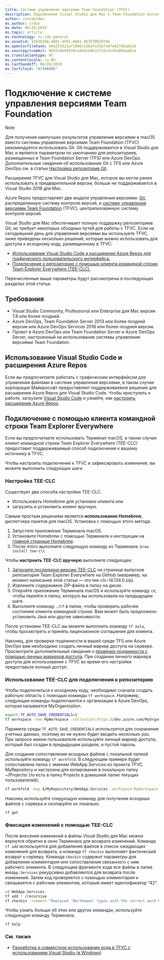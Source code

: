 ```yaml
---
title: Система управления версиями Team Foundation (TFVC)
description: Подключение Visual Studio для Mac к Team Foundation Server или Azure DevOps с использованием системы управления версиями Team Foundation (TFVC).
author: conceptdev
ms.author: crdun
ms.date: 06/25/2019
ms.topic: article
ms.technology: vs-ide-general
ms.assetid: 52D3D26A-4D01-4FD1-AAA1-AE7D7BD39746
ms.openlocfilehash: 04a251621af1086c15bafa15b7a9fe01f8dab5a8
ms.sourcegitcommit: 9d3529e40438ca45dcb0b31742c4cd5a89daa61e
ms.translationtype: HT
ms.contentlocale: ru-RU
ms.lasthandoff: 06/26/2019
ms.locfileid: "67398986"
---
```

# <a name="connecting-to-team-foundation-version-control"></a>Подключение к системе управления версиями Team Foundation

> [!NOTE]
> Для получения наилучших результатов управления версиями в macOS вместо системы управления версиями Team Foundation (TFVC) рекомендуется использовать Git. Git поддерживается в Visual Studio для Mac и является параметром по умолчанию для репозиториев, размещенных в Team Foundation Server (TFS) или Azure DevOps. Дополнительные сведения об использовании Git с TFS или Azure DevOps см. в статье [Настройка репозитория Git](/visualstudio/mac/set-up-git-repository).
> 
> Расширение TFVC для Visual Studio для Mac, которое вы могли ранее использовать в предварительной версии, больше не поддерживается в Visual Studio 2019 для Mac.

Azure Repos предоставляет две модели управления версиями: [Git](/azure/devops/repos/git/?view=azure-devops), распределенную систему контроля версий, и [систему управления версиями Team Foundation](/azure/devops/repos/tfvc/index?view=azure-devops) (TFVC), централизованную систему контроля версий.

Visual Studio для Mac обеспечивает полную поддержку репозиториев Git, но требует некоторых обходных путей для работы с TFVC. Если на сегодняшний день для управления версиями вы используете TFVC, ниже приведены несколько решений, которые можно использовать для доступа к исходному коду, размещенному в TFVC:

* [Использование Visual Studio Code и расширения Azure Repos для графического пользовательского интерфейса.](#use-visual-studio-code-and-the-azure-repos-extension)
* [Подключение к репозиторию с помощью клиента командной строки Team Explorer Everywhere (TEE-CLC).](#connecting-using-the-team-explorer-everywhere-command-line-client)

Перечисленные выше параметры будут рассмотрены в последующих разделах этой статьи.

## <a name="requirements"></a>Требования

* Visual Studio Community, Professional или Enterprise для Mac версии 7.8 или более поздней.
* Azure DevOps, Team Foundation Server 2013 или более поздней версии или Azure DevOps Services 2018 или более поздней версии.
* Проект в Azure DevOps или Team Foundation Server и Azure DevOps Server, настроенный на использование системы управления версиями Team Foundation.

## <a name="use-visual-studio-code-and-the-azure-repos-extension"></a>Использование Visual Studio Code и расширения Azure Repos

Если вы предпочитаете работать с графическим интерфейсом для управления файлами в системе управления версиями, в таком случае корпорация Майкрософт предоставляет поддерживаемое решение для расширения Azure Repos для Visual Studio Code. Чтобы приступить к работе, загрузите [Visual Studio Code](https://code.visualstudio.com) и узнайте, как [настроить расширение Azure Repos](https://marketplace.visualstudio.com/items?itemName=ms-vsts.team).

## <a name="connecting-using-the-team-explorer-everywhere-command-line-client"></a>Подключение с помощью клиента командной строки Team Explorer Everywhere

Если вы предпочитаете использовать Терминал macOS, в таком случае клиент командной строки Team Explorer Everywhere (TEE-CLC) предоставит поддерживаемый способ подключения к вашему источнику в TFVC.

Чтобы настроить подключение к TFVC и зафиксировать изменения, вы можете выполнить следующие шаги.

### <a name="setting-up-the-tee-clc"></a>Настройка TEE-CLC

Существует два способа настройки TEE-CLC.

* Использовать Homebrew для установки клиента или
* загрузить и установить клиент вручную.

Самым простым решением является **использование Homebrew**, диспетчера пакетов для macOS. Установка с помощью этого метода.

1. Запустите приложение Терминала macOS.
1. Установите Homebrew с помощью Терминала и инструкции на [главной странице Homebrew](https://brew.sh/).
1. После этого выполните следующую команду из Терминала: `brew install tee-clc`

Чтобы **настроить TEE-CLC вручную** выполните следующее.

1. [Загрузите последнюю версию TEE-CLC](https://github.com/Microsoft/team-explorer-everywhere/releases) на странице выпусков репозитория Team Explorer Everywhere на GitHub (например, на момент написания этой статьи — это tee-clc-14.134.0.zip).
1. Извлеките содержимое ZIP-файла в папку на диске.
1. Откройте приложение Терминала macOS и используйте команду `cd`, чтобы перейти в папку, которую вы использовали на предыдущем шаге.
1. Выполните команду `./tf` в папке, чтобы проверить рабочее состояние клиента командной строки. Вам может быть предложено установить Java или другие зависимости.

После установки TEE-CLC вы можете выполнить команду `tf eula`, чтобы просмотреть и принять лицензионное соглашение для клиента.

Наконец, для проверки подлинности в вашей среде TFS или Azure DevOps вам необходимо создать личный маркер доступа на сервере. Просмотрите дополнительные сведения о [проверке подлинности с помощью личных маркеров доступа](https://docs.microsoft.com/azure/devops/integrate/get-started/authentication/pats?view=azure-devops). При создании личного маркера доступа для использования с TFVC во время его настройки предоставьте полный доступ.

### <a name="using-the-tee-clc-to-connect-to-your-repo"></a>Использование TEE-CLC для подключения к репозиторию

Чтобы подключиться к исходному коду, необходимо сначала создать рабочую область с помощью команды `tf workspace`. Например, следующие команды подключаются к организации в Azure DevOps, которая называется MyOrganization. 

```bash
export TF_AUTO_SAVE_CREDENTIALS=1
tf workspace -new MyWorkspace -collection:https://dev.azure.com/MyOrganization
```

Параметр среды `TF_AUTO_SAVE_CREDENTIALS` используется для сохранения учетных данных, поэтому их не нужно будет вводить несколько раз. При запросе имени пользователя используйте личный маркер доступа, который был создан в предыдущем разделе, и пустой пароль.

Для создания сопоставления исходных файлов с локальной папкой используйте команду `tf workfold`. В следующем примере будет сопоставлена ​​папка с именем WebApp.Services из проекта TFVC MyRepository и настроена для копирования в локальную папку ~/Projects/ (то есть в папку Projects в домашней папке текущих пользователей).

```bash
tf workfold -map $/MyRepository/WebApp.Services -workspace:MyWorkspace ~/Projects/
```

Наконец используйте следующую команду для получения исходных файлов с сервера и скопируйте их локально.

```bash
tf get
```

### <a name="committing-changes-using-the-tee-clc"></a>Фиксация изменений с помощью TEE-CLC

После внесения изменений в файлы Visual Studio для Mac можно вернутся обратно в окно Терминала для возврата изменений. Команда `tf add` используется для добавления файлов в список ожидающих изменений для возврата, а команда `tf checkin` выполняет фактический возврат к серверу. Команда `checkin` содержит параметры для добавления комментария или сопоставления связанного с ним рабочего элемента. В следующем фрагменте кода все файлы в папке `WebApp.Services` рекурсивно добавляются для возврата после изменений. Затем код проверяется с помощью комментария и связывается с рабочим элементом, который имеет идентификатор "42".

```bash
cd WebApp.Services
tf add * /recursive
tf checkin -comment:"Replaced 'Northwand' typos with the correct word Northwind" -associate:42
```

Чтобы узнать больше об этих или других командах, используйте следующую команду Терминала.

`tf help`

### <a name="see-also"></a>См. также

- [Разработка и совместное использование кода в TFVC с использованием Visual Studio (в Windows)](/azure/devops/repos/tfvc/share-your-code-in-tfvc-vs)